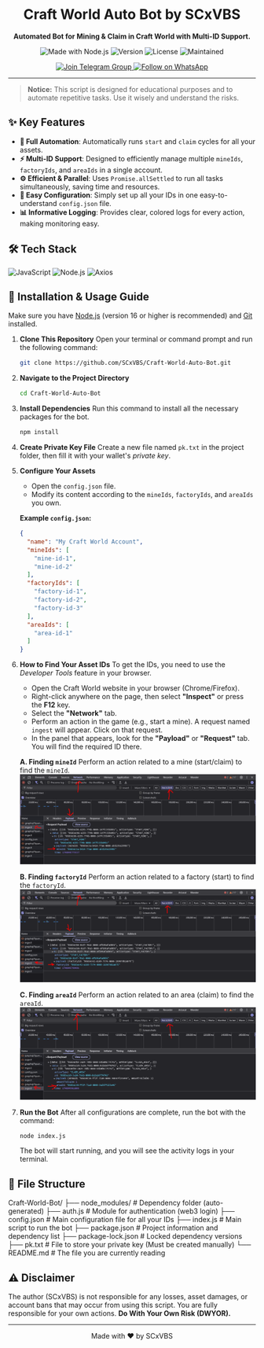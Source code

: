<div align="center">

# Craft World Auto Bot by SCxVBS

**Automated Bot for Mining & Claim in Craft World with Multi-ID Support.**

<p>
  <img src="https://img.shields.io/badge/Made_with-Node.js-339933?style=for-the-badge&logo=node.js" alt="Made with Node.js"/>
  <img src="https://img.shields.io/badge/version-1.2.0-blue?style=for-the-badge" alt="Version"/>
  <img src="https://img.shields.io/github/license/scxvbs/craft-world-bot?style=for-the-badge&color=yellow" alt="License"/>
  <img src="https://img.shields.io/badge/Maintained%3F-Yes-green.svg?style=for-the-badge" alt="Maintained"/>
</p>

<p>
  <a href="https://t.me/scxvbs" target="_blank">
    <img src="https://img.shields.io/badge/Join_Telegram_Group-2CA5E0?style=for-the-badge&logo=telegram&logoColor=white" alt="Join Telegram Group"/>
  </a>
  <a href="https://whatsapp.com/channel/0029VbAR1YL5EjxqhRhOzT3x" target="_blank">
    <img src="https://img.shields.io/badge/Follow_on_WhatsApp-25D366?style=for-the-badge&logo=whatsapp&logoColor=white" alt="Follow on WhatsApp"/>
  </a>
</p>

</div>

---

> **Notice:** This script is designed for educational purposes and to automate repetitive tasks. Use it wisely and understand the risks.

## ✨ Key Features

-   **🤖 Full Automation**: Automatically runs `start` and `claim` cycles for all your assets.
-   **⚡ Multi-ID Support**: Designed to efficiently manage multiple `mineIds`, `factoryIds`, and `areaIds` in a single account.
-   **⚙️ Efficient & Parallel**: Uses `Promise.allSettled` to run all tasks simultaneously, saving time and resources.
-   **🔧 Easy Configuration**: Simply set up all your IDs in one easy-to-understand `config.json` file.
-   **📊 Informative Logging**: Provides clear, colored logs for every action, making monitoring easy.

## 🛠️ Tech Stack

<p>
  <img src="https://img.shields.io/badge/JavaScript-F7DF1E?style=for-the-badge&logo=javascript&logoColor=black" alt="JavaScript"/>
  <img src="https://img.shields.io/badge/Node.js-339933?style=for-the-badge&logo=node.js&logoColor=white" alt="Node.js"/>
  <img src="https://img.shields.io/badge/axios-5A29E4?style=for-the-badge&logo=axios&logoColor=white" alt="Axios"/>
</p>

## 🚀 Installation & Usage Guide

Make sure you have [Node.js](https://nodejs.org/) (version 16 or higher is recommended) and [Git](https://git-scm.com/) installed.

1.  **Clone This Repository**
    Open your terminal or command prompt and run the following command:
    ```bash
    git clone https://github.com/SCxVBS/Craft-World-Auto-Bot.git
    ```
    

2.  **Navigate to the Project Directory**
    ```bash
    cd Craft-World-Auto-Bot
    ```

3.  **Install Dependencies**
    Run this command to install all the necessary packages for the bot.
    ```bash
    npm install
    ```

4.  **Create Private Key File**
    Create a new file named `pk.txt` in the project folder, then fill it with your wallet's *private key*.

5.  **Configure Your Assets**
    - Open the `config.json` file.
    - Modify its content according to the `mineIds`, `factoryIds`, and `areaIds` you own.
    
    **Example `config.json`:**
    ```json
    {
      "name": "My Craft World Account",
      "mineIds": [
        "mine-id-1",
        "mine-id-2"
      ],
      "factoryIds": [
        "factory-id-1",
        "factory-id-2",
        "factory-id-3"
      ],
      "areaIds": [
        "area-id-1"
      ]
    }
    ```

6.  **How to Find Your Asset IDs**
    To get the IDs, you need to use the *Developer Tools* feature in your browser.
    -   Open the Craft World website in your browser (Chrome/Firefox).
    -   Right-click anywhere on the page, then select **"Inspect"** or press the **F12** key.
    -   Select the **"Network"** tab.
    -   Perform an action in the game (e.g., start a mine). A request named `ingest` will appear. Click on that request.
    -   In the panel that appears, look for the **"Payload"** or **"Request"** tab. You will find the required ID there.

    **A. Finding `mineId`**
    Perform an action related to a mine (start/claim) to find the `mineId`.
    ![Image for finding Mine ID](1.PNG)

    **B. Finding `factoryId`**
    Perform an action related to a factory (start) to find the `factoryId`.
    ![Image for finding Factory ID](2.PNG)

    **C. Finding `areaId`**
    Perform an action related to an area (claim) to find the `areaId`.
    ![Image for finding Area ID](3.PNG)

7.  **Run the Bot**
    After all configurations are complete, run the bot with the command:
    ```bash
    node index.js
    ```
    The bot will start running, and you will see the activity logs in your terminal.

## 📂 File Structure


Craft-World-Bot/
├── node_modules/       # Dependency folder (auto-generated)
├── auth.js             # Module for authentication (web3 login)
├── config.json         # Main configuration file for all your IDs
├── index.js            # Main script to run the bot
├── package.json        # Project information and dependency list
├── package-lock.json   # Locked dependency versions
├── pk.txt              # File to store your private key (Must be created manually)
└── README.md           # The file you are currently reading


## ⚠️ Disclaimer

The author (SCxVBS) is not responsible for any losses, asset damages, or account bans that may occur from using this script. You are fully responsible for your own actions. **Do With Your Own Risk (DWYOR).**

---

<div align="center">
  Made with ❤️ by SCxVBS
</div>
